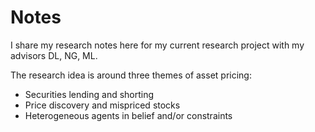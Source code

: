 # Notes
I share my research notes here for my current research project with my advisors DL, NG, ML.

The research idea is around three themes of asset pricing:

* Securities lending and shorting
* Price discovery and mispriced stocks
* Heterogeneous agents in belief and/or constraints







